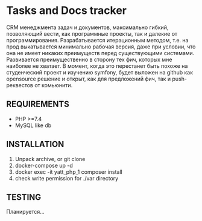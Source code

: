 Tasks and Docs tracker
============================

CRM менеджмента задач и документов, максимально гибкий, позволяющий вести, как программные проекты, так и далекие от 
программирования. Разрабатывается итерационным методом, т.е. на прод выкатывается минимально рабочая версия, даже при 
условии, что она не имеет никаких преимуществ перед существующими системами. Развивается преимущественно в сторону тех 
фич, которых мне наиболее не хватает. В момент, когда это перестанет быть похоже на студенческий проект и изучению 
symfony, будет выложен на github как opensource решение и открыт, как для предложений фич, так и push-реквестов от 
комьюнити.


REQUIREMENTS
------------

* PHP >=7.4
* MySQL like db


INSTALLATION
------------

1. Unpack archive, or git clone
2. docker-compose up -d
3. docker exec -it yatt_php_1 composer install
4. check write permission for ./var directory


TESTING
-------

Планируется...

